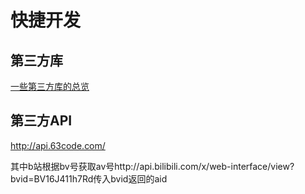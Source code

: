 # 快捷开发

## 第三方库

[一些第三方库的总览](https://www.jianshu.com/p/b9b3c7a8fd75)

## 第三方API

http://api.63code.com/ 

其中b站根据bv号获取av号http://api.bilibili.com/x/web-interface/view?bvid=BV16J411h7Rd传入bvid返回的aid